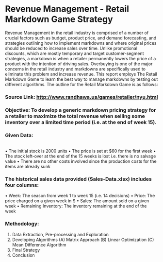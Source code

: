 # Revenue Management - Retail Markdown Game Strategy

Revenue Management in the retail industry is comprised of a number of crucial factors such as budget, product price, and demand forecasting, and strategies outlining how to implement markdowns and where original prices should be reduced to increase sales over time. Unlike promotional discounts, which are mostly temporary and target customer-segment strategies, a markdown is when a retailer permanently lowers the price of a product with the intention of driving sales. Overbuying is one of the major concerns in the retail industry and markdowns are specifically used to eliminate this problem and increase revenue. This report employs The Retail Markdown Game to learn the best way to manage markdowns by testing out different algorithms. 
The outline for the Retail Markdown Game is as follows:

### Source Link: http://www.randhawa.us/games/retailer/nyu.html

### Objective: To develop a generic markdown pricing strategy for a retailer to maximize the total revenue when selling some inventory over a limited time period (i.e. at the end of week 15).

### Given Data:
<br>• The initial stock is 2000 units
• The price is set at $60 for the first week
• The stock left-over at the end of the 15 weeks is lost i.e. there is no salvage value
• There are no other costs involved since the production costs for the items are already sunk

### The historical sales data provided (Sales-Data.xlsx) includes four columns:
• Week: The season from week 1 to week 15 (i.e. 14 decisions)
• Price: The price charged on a given week in $
• Sales: The amount sold on a given week
• Remaining Inventory: The inventory remaining at the end of the week

### Methodology:
1. Data Extraction, Pre-processing and Exploration
2. Developing Algorithms
	(A) Matrix Approach
	(B) Linear Optimization
	(C) Mean Difference Algorithm
3. Final Strategy 
4. Conclusion
